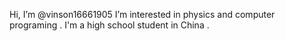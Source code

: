  Hi, I’m @vinson16661905
 I’m interested in physics and computer programing .
 I'm a high school student in China .


<!---
vinson16661905/vinson16661905 is a ✨ special ✨ repository because its `README.md` (this file) appears on your GitHub profile.
You can click the Preview link to take a look at your changes.
--->
